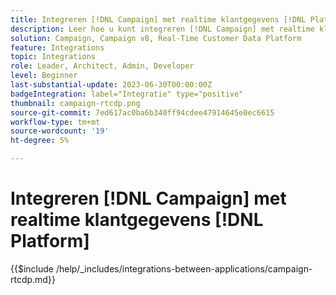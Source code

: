 ```yaml
---
title: Integreren [!DNL Campaign] met realtime klantgegevens [!DNL Platform]
description: Leer hoe u kunt integreren [!DNL Campaign] met realtime klantgegevens [!DNL Platform].
solution: Campaign, Campaign v8, Real-Time Customer Data Platform
feature: Integrations
topic: Integrations
role: Leader, Architect, Admin, Developer
level: Beginner
last-substantial-update: 2023-06-30T00:00:00Z
badgeIntegration: label="Integratie" type="positive"
thumbnail: campaign-rtcdp.png
source-git-commit: 7ed617ac0ba6b340ff94cdee47914645e0ec6615
workflow-type: tm+mt
source-wordcount: '19'
ht-degree: 5%

---
```



# Integreren [!DNL Campaign] met realtime klantgegevens [!DNL Platform]

{{$include /help/_includes/integrations-between-applications/campaign-rtcdp.md}}
